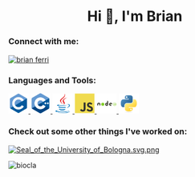 <h1 align="center">Hi 👋, I'm Brian</h1>

<h3 align="left">Connect with me:</h3>
<p align="left">
<a href="https://linkedin.com/in/brian-ferri-59890a1b9" target="_blank"><img align="center" src="https://raw.githubusercontent.com/rahuldkjain/github-profile-readme-generator/master/src/images/icons/Social/linked-in-alt.svg" alt="brian ferri" height="30" width="40" /></a>
</p>

<h3 align="left">Languages and Tools:</h3>
<p align="left"> <a href="https://www.cprogramming.com/" target="_blank" rel="noreferrer"> <img src="https://raw.githubusercontent.com/devicons/devicon/master/icons/c/c-original.svg" alt="c" width="40" height="40"/> </a> <a href="https://www.w3schools.com/cpp/" target="_blank" rel="noreferrer"> <img src="https://raw.githubusercontent.com/devicons/devicon/master/icons/cplusplus/cplusplus-original.svg" alt="cplusplus" width="40" height="40"/> </a> <a href="https://www.java.com" target="_blank" rel="noreferrer"> <img src="https://raw.githubusercontent.com/devicons/devicon/master/icons/java/java-original.svg" alt="java" width="40" height="40"/> </a> <a href="https://developer.mozilla.org/en-US/docs/Web/JavaScript" target="_blank" rel="noreferrer"> <img src="https://raw.githubusercontent.com/devicons/devicon/master/icons/javascript/javascript-original.svg" alt="javascript" width="40" height="40"/> </a> <a href="https://nodejs.org" target="_blank" rel="noreferrer"> <img src="https://raw.githubusercontent.com/devicons/devicon/master/icons/nodejs/nodejs-original-wordmark.svg" alt="nodejs" width="40" height="40"/> </a> <a href="https://www.python.org" target="_blank" rel="noreferrer"> <img src="https://raw.githubusercontent.com/devicons/devicon/master/icons/python/python-original.svg" alt="python" width="40" height="40"/> </a>
</p>

<h3 align="left">Check out some other things I've worked on:</h3>
<p align="left">
<a title="CSUnibot" href="https://github.com/csunibo/csunibot" target="_blank">
<img align="center" src="https://github.com/csunibo/csunibot/blob/master/assets/Seal_of_the_University_of_Bologna.svg.png?raw=true" alt="Seal_of_the_University_of_Bologna.svg.png" alt="CSUnibot" width="50" height="50" /></a>
</p>

<p>
  <img align="left" src="https://github-readme-stats-git-masterrstaa-rickstaa.vercel.app/api/top-langs?username=biocla&show_icons=true&theme=tokyonight&locale=en&layout=compact" alt="biocla" />
</p>

<!--
**BioCla/BioCla** is a ✨ _special_ ✨ repository because its `README.md` (this file) appears on your GitHub profile.

Here are some ideas to get you started:

- 🔭 I’m currently working on ...
- 🌱 I’m currently learning ...
- 👯 I’m looking to collaborate on ...
- 🤔 I’m looking for hel!p with ...
- 💬 Ask me about ...
- 📫 How to reach me: ...
- 😄 Pronouns: ...
- ⚡ Fun fact: ...
-->
